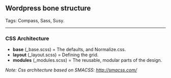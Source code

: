 ## Wordpress bone structure

Tags: Compass, Sass, Susy.


------------
### CSS Architecture

+ **base** (_base.scss) = The defaults, and Normalize.css.
+ **layout** (_layout.scss) = Defining the grid. 
+ **modules** (_modules.scss) = The reusable, modular parts of the design. 

*Note: Css architecture based on SMACSS: http://smacss.com/*


